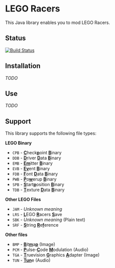 # LEGO Racers

This Java library enables you to mod LEGO Racers.

## Status

[![Build Status](https://travis-ci.com/ben221199/LR1.svg?branch=master)](https://travis-ci.com/ben221199/LR1)

## Installation

_TODO_

## Use

_TODO_

## Support

This library supports the following file types:

**LEGO Binary**
 - `CPB` - <ins>**C**</ins>heck<ins>**p**</ins>oint <ins>**B**</ins>inary
 - `DDB` - <ins>**D**</ins>river <ins>**D**</ins>ata <ins>**B**</ins>inary
 - `EMB` - <ins>**E**</ins><ins>**m**</ins>itter <ins>**B**</ins>inary
 - `EVB` - <ins>**E**</ins><ins>**v**</ins>ent <ins>**B**</ins>inary
 - `FDB` - <ins>**F**</ins>ont <ins>**D**</ins>ata <ins>**B**</ins>inary
 - `PWB` - <ins>**P**</ins>o<ins>**w**</ins>erup <ins>**B**</ins>inary
 - `SPB` - <ins>**S**</ins>tart<ins>**p**</ins>osition <ins>**B**</ins>inary
 - `TDB` - <ins>**T**</ins>exture <ins>**D**</ins>ata <ins>**B**</ins>inary

**Other LEGO Files**
 - `JAM` - *Unknown meaning*
 - `LRS` - <ins>**L**</ins>EGO <ins>**R**</ins>acers <ins>**S**</ins>ave
 - `SBK` - *Unknown meaning* (Plain text)
 - `SRF` - <ins>**S**</ins>tring <ins>**R**</ins>e<ins>**f**</ins>erence

**Other files**
 - `BMP` - <ins>**B**</ins>it<ins>**m**</ins>a<ins>**p**</ins> (Image)
 - `PCM` - <ins>**P**</ins>ulse-<ins>**C**</ins>ode <ins>**M**</ins>odulation (Audio)
 - `TGA` - <ins>**T**</ins>ruevision <ins>**G**</ins>raphics <ins>**A**</ins>dapter (Image)
 - `TUN` - <ins>**Tun**</ins>e (Audio)